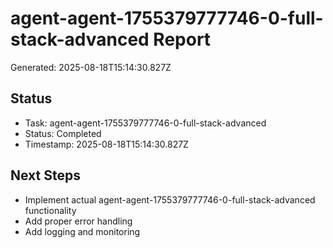 # agent-agent-1755379777746-0-full-stack-advanced Report

Generated: 2025-08-18T15:14:30.827Z

## Status
- Task: agent-agent-1755379777746-0-full-stack-advanced
- Status: Completed
- Timestamp: 2025-08-18T15:14:30.827Z

## Next Steps
- Implement actual agent-agent-1755379777746-0-full-stack-advanced functionality
- Add proper error handling
- Add logging and monitoring

